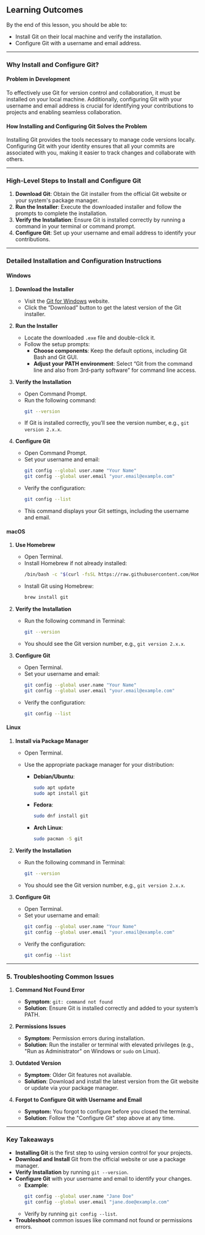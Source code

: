 ## Learning Outcomes
By the end of this lesson, you should be able to:
- Install Git on their local machine and verify the installation.
- Configure Git with a username and email address.

---

### Why Install and Configure Git?

#### Problem in Development
To effectively use Git for version control and collaboration, it must be installed on your local machine. Additionally, configuring Git with your username and email address is crucial for identifying your contributions to projects and enabling seamless collaboration.

#### How Installing and Configuring Git Solves the Problem
Installing Git provides the tools necessary to manage code versions locally. Configuring Git with your identity ensures that all your commits are associated with you, making it easier to track changes and collaborate with others.

---

### High-Level Steps to Install and Configure Git

1. **Download Git**: Obtain the Git installer from the official Git website or your system's package manager.
2. **Run the Installer**: Execute the downloaded installer and follow the prompts to complete the installation.
3. **Verify the Installation**: Ensure Git is installed correctly by running a command in your terminal or command prompt.
4. **Configure Git**: Set up your username and email address to identify your contributions.

---

### Detailed Installation and Configuration Instructions

#### Windows

1. **Download the Installer**
   - Visit the [Git for Windows](https://gitforwindows.org/) website.
   - Click the “Download” button to get the latest version of the Git installer.

2. **Run the Installer**
   - Locate the downloaded `.exe` file and double-click it.
   - Follow the setup prompts:
     - **Choose components**: Keep the default options, including Git Bash and Git GUI.
     - **Adjust your PATH environment**: Select “Git from the command line and also from 3rd-party software” for command line access.

3. **Verify the Installation**
   - Open Command Prompt.
   - Run the following command:
     ```bash
     git --version
     ```
   - If Git is installed correctly, you’ll see the version number, e.g., `git version 2.x.x`.

4. **Configure Git**
   - Open Command Prompt.
   - Set your username and email:
     ```bash
     git config --global user.name "Your Name"
     git config --global user.email "your.email@example.com"
     ```
   - Verify the configuration:
     ```bash
     git config --list
     ```
   - This command displays your Git settings, including the username and email.

#### macOS

1. **Use Homebrew**
   - Open Terminal.
   - Install Homebrew if not already installed:
     ```bash
     /bin/bash -c "$(curl -fsSL https://raw.githubusercontent.com/Homebrew/install/HEAD/install.sh)"
     ```
   - Install Git using Homebrew:
     ```bash
     brew install git
     ```

2. **Verify the Installation**
   - Run the following command in Terminal:
     ```bash
     git --version
     ```
   - You should see the Git version number, e.g., `git version 2.x.x`.

3. **Configure Git**
   - Open Terminal.
   - Set your username and email:
     ```bash
     git config --global user.name "Your Name"
     git config --global user.email "your.email@example.com"
     ```
   - Verify the configuration:
     ```bash
     git config --list
     ```

#### Linux

1. **Install via Package Manager**
   - Open Terminal.
   - Use the appropriate package manager for your distribution:

     - **Debian/Ubuntu**:
       ```bash
       sudo apt update
       sudo apt install git
       ```

     - **Fedora**:
       ```bash
       sudo dnf install git
       ```

     - **Arch Linux**:
       ```bash
       sudo pacman -S git
       ```

2. **Verify the Installation**
   - Run the following command in Terminal:
     ```bash
     git --version
     ```
   - You should see the Git version number, e.g., `git version 2.x.x`.

3. **Configure Git**
   - Open Terminal.
   - Set your username and email:
     ```bash
     git config --global user.name "Your Name"
     git config --global user.email "your.email@example.com"
     ```
   - Verify the configuration:
     ```bash
     git config --list
     ```
---

### 5. Troubleshooting Common Issues

1. **Command Not Found Error**
   - **Symptom**: `git: command not found`
   - **Solution**: Ensure Git is installed correctly and added to your system’s PATH.

2. **Permissions Issues**
   - **Symptom**: Permission errors during installation.
   - **Solution**: Run the installer or terminal with elevated privileges (e.g., "Run as Administrator" on Windows or `sudo` on Linux).

3. **Outdated Version**
   - **Symptom**: Older Git features not available.
   - **Solution**: Download and install the latest version from the Git website or update via your package manager.
  
4. **Forgot to Configure Git with Username and Email**
   - **Symptom:** You forgot to configure before you closed the terminal.
   - **Solution**: Follow the "Configure Git" step above at any time.

---

### Key Takeaways

- **Installing Git** is the first step to using version control for your projects.
- **Download and Install** Git from the official website or use a package manager.
- **Verify Installation** by running `git --version`.
- **Configure Git** with your username and email to identify your changes.
  - **Example**:
    ```bash
    git config --global user.name "Jane Doe"
    git config --global user.email "jane.doe@example.com"
    ```
  - Verify by running `git config --list`.
- **Troubleshoot** common issues like command not found or permissions errors.
